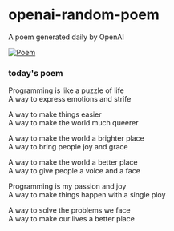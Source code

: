
# openai-random-poem
 A poem generated daily by OpenAI

[![Poem](https://github.com/fbiego/openai-random-poem/actions/workflows/main.yml/badge.svg)](https://github.com/fbiego/openai-random-poem/actions/workflows/main.yml)

### today's poem  
  
Programming is like a puzzle of life  
A way to express emotions and strife  
  
A way to make things easier  
A way to make the world much queerer  
  
A way to make the world a brighter place  
A way to bring people joy and grace  
  
A way to make the world a better place  
A way to give people a voice and a face  
  
Programming is my passion and joy  
A way to make things happen with a single ploy  
  
A way to solve the problems we face  
A way to make our lives a better place